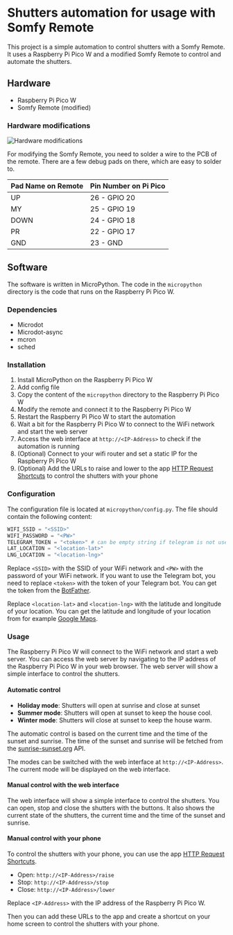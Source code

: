 # Shutters automation for usage with Somfy Remote

This project is a simple automation to control shutters with a Somfy Remote. It uses a Raspberry Pi Pico W and a modified Somfy Remote to control and automate the shutters.

## Hardware

- Raspberry Pi Pico W
- Somfy Remote (modified)

### Hardware modifications

![Hardware modifications](./images/hardware_mod.png)

For modifying the Somfy Remote, you need to solder a wire to the PCB of the remote. There are a few debug pads on there, which are easy to solder to. 

| Pad Name on Remote | Pin Number on Pi Pico |
|---|---|
| UP   | 26 - GPIO 20 |
| MY   | 25 - GPIO 19 |
| DOWN | 24 - GPIO 18 |
| PR   | 22 - GPIO 17 |
| GND  | 23 - GND     |


## Software

The software is written in MicroPython. The code in the `micropython` directory is the code that runs on the Raspberry Pi Pico W. 

### Dependencies

- Microdot
- Microdot-async
- mcron
- sched

### Installation

1. Install MicroPython on the Raspberry Pi Pico W
1. Add config file
1. Copy the content of the `micropython` directory to the Raspberry Pi Pico W
1. Modify the remote and connect it to the Raspberry Pi Pico W
1. Restart the Raspberry Pi Pico W to start the automation
1. Wait a bit for the Raspberry Pi Pico W to connect to the WiFi network and start the web server
1. Access the web interface at `http://<IP-Address>` to check if the automation is running
1. (Optional) Connect to your wifi router and set a static IP for the Raspberry Pi Pico W
1. (Optional) Add the URLs to raise and lower to the app [HTTP Request Shortcuts](https://play.google.com/store/apps/details?id=ch.rmy.android.http_shortcuts&hl=en&gl=US) to control the shutters with your phone

### Configuration

The configuration file is located at `micropython/config.py`. The file should contain the following content:

```python
WIFI_SSID = "<SSID>"
WIFI_PASSWORD = "<PW>"
TELEGRAM_TOKEN = "<token>" # can be empty string if telegram is not used
LAT_LOCATION = "<location-lat>"
LNG_LOCATION = "<location-lng>"
```

Replace `<SSID>` with the SSID of your WiFi network and `<PW>` with the password of your WiFi network. If you want to use the Telegram bot, you need to replace `<token>` with the token of your Telegram bot. You can get the token from the [BotFather](https://core.telegram.org/bots#6-botfather). 

Replace `<location-lat>` and `<location-lng>` with the latitude and longitude of your location. You can get the latitude and longitude of your location from for example [Google Maps](https://www.google.com/maps).


### Usage

The Raspberry Pi Pico W will connect to the WiFi network and start a web server. You can access the web server by navigating to the IP address of the Raspberry Pi Pico W in your web browser. The web server will show a simple interface to control the shutters.


#### Automatic control

- **Holiday mode**: Shutters will open at sunrise and close at sunset
- **Summer mode**: Shutters will open at sunset to keep the house cool.
- **Winter mode**: Shutters will close at sunset to keep the house warm.

The automatic control is based on the current time and the time of the sunset and sunrise. The time of the sunset and sunrise will be fetched from the [sunrise-sunset.org](sunrise-sunset.org) API.

The modes can be switched with the web interface at `http://<IP-Address>`. The current mode will be displayed on the web interface.


#### Manual control with the web interface

The web interface will show a simple interface to control the shutters. You can open, stop and close the shutters with the buttons. It also shows the current state of the shutters, the current time and the time of the sunset and sunrise.

#### Manual control with your phone

To control the shutters with your phone, you can use the app [HTTP Request Shortcuts](https://play.google.com/store/apps/details?id=ch.rmy.android.http_shortcuts&hl=en&gl=US). 

- Open: `http://<IP-Address>/raise`
- Stop: `http://<IP-Address>/stop`
- Close: `http://<IP-Address>/lower`

Replace `<IP-Address>` with the IP address of the Raspberry Pi Pico W.

Then you can add these URLs to the app and create a shortcut on your home screen to control the shutters with your phone.

